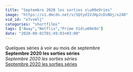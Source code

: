 ```yaml
---
title: "Septembre 2020 les sorties s\u00e9ries"
image: "https://s1.dmcdn.net/v/SQtyd1VJHpJcDsNUj/x240"
vid_id: "x7vvmlj"
categories: "shortfilms"
tags: ["Away","Netflix","Prime Vid\u00e9o"]
date: "2020-09-01T01:49:03+03:00"
---
```

Quelques séries à voir au mois de septembre<br><b>Septembre 2020 les sorties séries</b><br> <i>Septembre 2020 les sorties séries</i><br> <u>Septembre 2020 les sorties séries</u>
